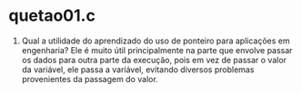 # quetao01.c
1.	Qual a utilidade do aprendizado do uso de ponteiro para aplicações em engenharia?
    Ele é muito útil principalmente na parte que envolve passar os dados para outra parte da execução, pois em vez de passar o valor da variável, ele passa a variável, evitando diversos problemas provenientes da passagem do valor.
